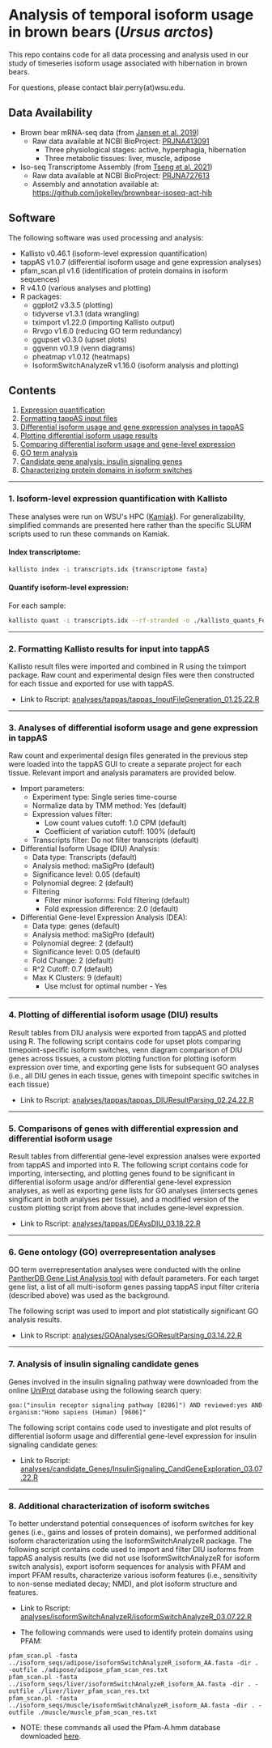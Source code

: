 # Analysis of temporal isoform usage in brown bears (*Ursus arctos*)

This repo contains code for all data processing and analysis used in our study of timeseries isoform usage associated with hibernation in brown bears.

For questions, please contact blair.perry(at)wsu.edu.

## Data Availability
- Brown bear mRNA-seq data (from [Jansen et al. 2019](https://www.nature.com/articles/s42003-019-0574-4))
  - Raw data available at NCBI BioProject: [PRJNA413091](https://www.ncbi.nlm.nih.gov/bioproject/?term=PRJNA413091)
    - Three physiological stages: active, hyperphagia, hibernation
    - Three metabolic tissues: liver, muscle, adipose
- Iso-seq Transcriptome Assembly (from [Tseng et al. 2021](https://academic.oup.com/g3journal/article/12/3/jkab422/6472356))
  - Raw data available at NCBI BioProject: [PRJNA727613](https://www.ncbi.nlm.nih.gov/bioproject/?term=PRJNA727613)
  - Assembly and annotation available at: https://github.com/jokelley/brownbear-isoseq-act-hib



## Software
The following software was used processing and analysis:
- Kallisto v0.46.1 (isoform-level expression quantification)
- tappAS v1.0.7 (differential isoform usage and gene expression analyses)
- pfam_scan.pl v1.6 (identification of protein domains in isoform sequences)
- R v4.1.0 (various analyses and plotting)
- R packages:
  - ggplot2 v3.3.5 (plotting)
  - tidyverse v1.3.1 (data wrangling)
  - tximport v1.22.0 (importing Kallisto output)
  - Rrvgo v1.6.0 (reducing GO term redundancy)
  - ggupset v0.3.0 (upset plots)
  - ggvenn v0.1.9 (venn diagrams)
  - pheatmap v1.0.12 (heatmaps)
  - IsoformSwitchAnalyzeR v1.16.0 (isoform analysis and plotting)

## Contents
1. [Expression quantification](#1-isoform-level-expression-quantification-with-kallisto)
2. [Formatting tappAS input files](#2-formatting-kallisto-results-for-input-into-tappas)
3. [Differential isoform usage and gene expression analyses in tappAS](#3-analyses-of-differential-isoform-usage-and-gene-expression-in-tappas)
4. [Plotting differential isoform usage results](4-plotting-of-differential-isoform-usage-diu-results)
5. [Comparing differential isoform usage and gene-level expression](#5-comparisons-of-genes-with-differential-expression-and-differential-isoform-usage)
6. [GO term analysis](#6-gene-ontology-go-overrepresentation-analyses)
7. [Candidate gene analysis: insulin signaling genes](#7-analysis-of-insulin-signaling-candidate-genes)
8. [Characterizing protein domains in isoform switches](https://github.com/blairperry/BrownBear_Temporalsoforms#8-additional-characterization-of-isoform-switches)

---
### 1. Isoform-level expression quantification with Kallisto
These analyses were run on WSU's HPC ([Kamiak](https://hpc.wsu.edu/)). For generalizability, simplified commands are presented here rather than the specific SLURM scripts used to run these commands on Kamiak.

#### Index transcriptome:
```bash
kallisto index -i transcripts.idx {transcriptome fasta}
```

#### Quantify isoform-level expression:
For each sample:
```bash
kallisto quant -i transcripts.idx --rf-stranded -o ./kallisto_quants_Feb2022/{sample name} -b 100 -t 5 {read1 file} {read2 file}
```
---
### 2. Formatting Kallisto results for input into tappAS
Kallisto result files were imported and combined in R using the tximport package. Raw count and experimental design files were then constructed for each tissue and exported for use with tappAS.

- Link to Rscript: [analyses/tappas/tappas_InputFileGeneration_01.25.22.R](analyses/tappas/tappas_InputFileGeneration_01.25.22.R)
---

### 3. Analyses of differential isoform usage and gene expression in tappAS
Raw count and experimental design files generated in the previous step were loaded into the tappAS GUI to create a separate project for each tissue. Relevant import and analysis paramaters are provided below.

- Import parameters:
  - Experiment type: Single series time-course
  - Normalize data by TMM method: Yes (default)
  - Expression values filter:
    - Low count values cutoff: 1.0 CPM (default)
    - Coefficient of variation cutoff: 100% (default)
  - Transcripts filter: Do not filter transcripts (default)
- Differential Isoform Usage (DIU) Analysis:
  - Data type: Transcripts (default)
  - Analysis method: maSigPro (default)
  - Significance level: 0.05 (default)
  - Polynomial degree: 2 (default)
  - Filtering
    - Filter minor isoforms: Fold filtering (default)
    - Fold expression difference: 2.0 (default)
- Differential Gene-level Expression Analysis (DEA):
  - Data type: genes (default)
  - Analysis method: maSigPro (default)
  - Polynomial degree: 2 (default)
  - Significance level: 0.05 (default)
  - Fold Change: 2 (default)
  - R^2 Cutoff: 0.7 (default)
  - Max K Clusters: 9 (default)
    - Use mclust for optimal number - Yes

---

### 4. Plotting of differential isoform usage (DIU) results
Result tables from DIU analysis were exported from tappAS and plotted using R. The following script contains code for upset plots comparing timepoint-specific isoform switches, venn diagram comparison of DIU genes across tissues, a custom plotting function for plotting isoform expression over time, and exporting gene lists for subsequent GO analyses (i.e., all DIU genes in each tissue, genes with timepoint specific switches in each tissue)
- Link to Rscript: [analyses/tappas/tappas_DIUResultParsing_02.24.22.R](analyses/tappas/tappas_DIUResultParsing_02.24.22.R)

---
### 5. Comparisons of genes with differential expression and differential isoform usage
Result tables from differential gene-level expression analses were exported from tappAS and imported into R. The following script contains code for importing, intersecting, and plotting genes found to be significant in differential isoform usage and/or differential gene-level expression analyses, as well as exporting gene lists for GO analyses (intersects genes singificant in both analyses per tissue), and a modified version of the custom plotting script from above that includes gene-level expression.
- Link to Rscript: [analyses/tappas/DEAvsDIU_03.18.22.R](analyses/tappas/DEAvsDIU_03.18.22.R)

---
### 6. Gene ontology (GO) overrepresentation analyses
GO term overrepresentation analyses were conducted with the online [PantherDB Gene List Analysis tool](pantherdb.org) with default parameters. For each target gene list, a list of all multi-isoform genes passing tappAS input filter criteria (described above) was used as the background.

The following script was used to import and plot statistically significant GO analysis results.
- Link to Rscript: [analyses/GOAnalyses/GOResultParsing_03.14.22.R](analyses/GOAnalyses/GOResultParsing_03.14.22.R)

---
### 7. Analysis of insulin signaling candidate genes
Genes involved in the insulin signaling pathway were downloaded from the online [UniProt](https://www.uniprot.org/) database using the following search query:
```
goa:("insulin receptor signaling pathway [8286]") AND reviewed:yes AND organism:"Homo sapiens (Human) [9606]"
```

The following script contains code used to investigate and plot results of differential isoform usage and differential gene-level expression for insulin signaling candidate genes:
- Link to Rscript: [analyses/candidate_Genes/InsulinSignaling_CandGeneExploration_03.07.22.R](analyses/candidate_Genes/InsulinSignaling_CandGeneExploration_03.07.22.R)

---

### 8. Additional characterization of isoform switches
To better understand potential consequences of isoform switches for key genes (i.e., gains and losses of protein domains), we performed additional isoform characterization using the IsoformSwitchAnalyzeR package. The following script contains code used to import and filter DIU isoforms from tappAS analysis results (we did not use IsoformSwitchAnalyzeR for isoform switch analysis), export isoform sequences for analysis with PFAM and import PFAM results, characterize various isoform features (i.e., sensitivity to non-sense mediated decay; NMD), and plot isoform structure and features.

- Link to Rscript: [analyses/isoformSwitchAnalyzeR/isoformSwitchAnalyzeR_03.07.22.R](analyses/isoformSwitchAnalyzeR/isoformSwitchAnalyzeR_03.07.22.R)

- The following commands were used to identify protein domains using PFAM:
```
pfam_scan.pl -fasta ../isoform_seqs/adipose/isoformSwitchAnalyzeR_isoform_AA.fasta -dir . -outfile ./adipose/adipose_pfam_scan_res.txt
pfam_scan.pl -fasta ../isoform_seqs/liver/isoformSwitchAnalyzeR_isoform_AA.fasta -dir . -outfile ./liver/liver_pfam_scan_res.txt
pfam_scan.pl -fasta ../isoform_seqs/muscle/isoformSwitchAnalyzeR_isoform_AA.fasta -dir . -outfile ./muscle/muscle_pfam_scan_res.txt
```
  - NOTE: these commands all used the Pfam-A.hmm database downloaded [here](http://ftp.ebi.ac.uk/pub/databases/Pfam/current_release/).
